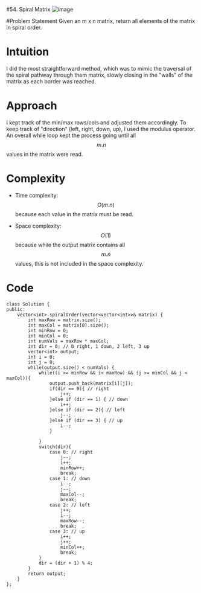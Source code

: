 #54. Spiral Matrix
![image](https://user-images.githubusercontent.com/76566137/208917031-c1006618-7fb1-4d75-a288-38854ca0c09b.png)

#Problem Statement
Given an m x n matrix, return all elements of the matrix in spiral order.

# Intuition
I did the most straightforward method, which was to mimic the traversal of the spiral pathway through them matrix, slowly closing in the "walls" of the matrix as each border was reached.

# Approach
I kept track of the min/max rows/cols and adjusted them accordingly. To keep track of "direction" (left, right, down, up), I used the modulus operator. An overall while loop kept the process going until all $$m . n$$ values in the matrix were read.
# Complexity
- Time complexity:
$$O(m.n)$$ because each value in the matrix must be read.

- Space complexity:
$$O(1)$$ because while the output matrix contains all $$m.n$$ values, this is not included in the space complexity.

# Code
```
class Solution {
public:
    vector<int> spiralOrder(vector<vector<int>>& matrix) {
        int maxRow = matrix.size();
        int maxCol = matrix[0].size();
        int minRow = 0;
        int minCol = 0;
        int numVals = maxRow * maxCol;
        int dir = 0; // 0 right, 1 down, 2 left, 3 up
        vector<int> output;
        int i = 0;
        int j = 0;
        while(output.size() < numVals) {
            while((i >= minRow && i< maxRow) && (j >= minCol && j < maxCol)){
                output.push_back(matrix[i][j]);
                if(dir == 0){ // right
                    j++;
                }else if (dir == 1) { // down
                    i++;
                }else if (dir == 2){ // left
                    j--;
                }else if (dir == 3) { // up
                    i--;
                }
    
            }
            switch(dir){
                case 0: // right
                    j--;
                    i++;
                    minRow++;
                    break;
                case 1: // down
                    i--;
                    j--;
                    maxCol--;
                    break;
                case 2: // left
                    j++;
                    i--;
                    maxRow--;
                    break;
                case 3: // up
                    i++;
                    j++;
                    minCol++;
                    break;
            }
            dir = (dir + 1) % 4;
        }
        return output;
    }
};
```

